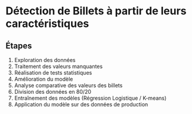 # Détection de Billets à partir de leurs caractéristiques

## Étapes

1) Exploration des données
2) Traitement des valeurs manquantes
3) Réalisation de tests statistiques
4) Amélioration du modèle
5) Analyse comparative des valeurs des billets
6) Division des données en 80/20
7) Entraînement des modèles (Régression Logistique / K-means)
8) Application du modèle sur des données de production
